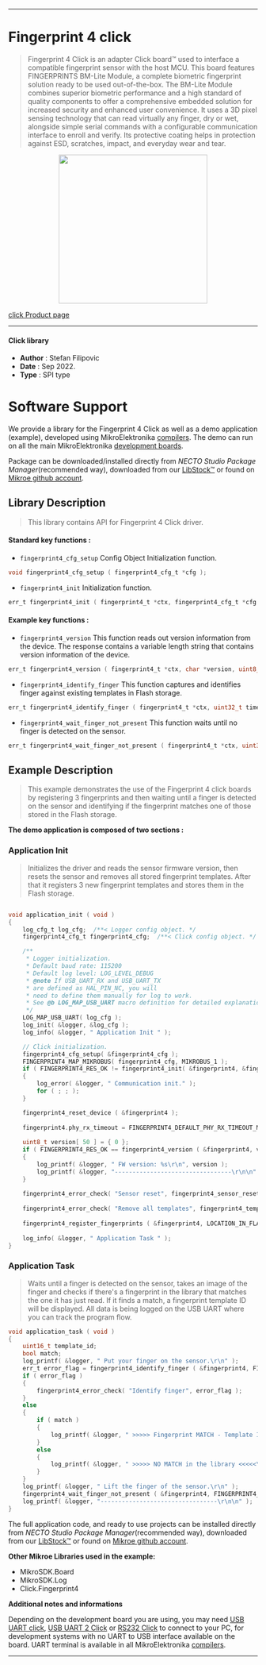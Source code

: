 
---
# Fingerprint 4 click

> Fingerprint 4 Click is an adapter Click board™ used to interface a compatible fingerprint sensor with the host MCU. This board features FINGERPRINTS BM-Lite Module, a complete biometric fingerprint solution ready to be used out-of-the-box. The BM-Lite Module combines superior biometric performance and a high standard of quality components to offer a comprehensive embedded solution for increased security and enhanced user convenience. It uses a 3D pixel sensing technology that can read virtually any finger, dry or wet, alongside simple serial commands with a configurable communication interface to enroll and verify. Its protective coating helps in protection against ESD, scratches, impact, and everyday wear and tear.

<p align="center">
  <img src="https://download.mikroe.com/images/click_for_ide/fingerprint4_click.png" height=300px>
</p>

[click Product page](https://www.mikroe.com/fingerprint-4-click)

---


#### Click library

- **Author**        : Stefan Filipovic
- **Date**          : Sep 2022.
- **Type**          : SPI type


# Software Support

We provide a library for the Fingerprint 4 Click
as well as a demo application (example), developed using MikroElektronika
[compilers](https://www.mikroe.com/necto-studio).
The demo can run on all the main MikroElektronika [development boards](https://www.mikroe.com/development-boards).

Package can be downloaded/installed directly from *NECTO Studio Package Manager*(recommended way), downloaded from our [LibStock&trade;](https://libstock.mikroe.com) or found on [Mikroe github account](https://github.com/MikroElektronika/mikrosdk_click_v2/tree/master/clicks).

## Library Description

> This library contains API for Fingerprint 4 Click driver.

#### Standard key functions :

- `fingerprint4_cfg_setup` Config Object Initialization function.
```c
void fingerprint4_cfg_setup ( fingerprint4_cfg_t *cfg );
```

- `fingerprint4_init` Initialization function.
```c
err_t fingerprint4_init ( fingerprint4_t *ctx, fingerprint4_cfg_t *cfg );
```

#### Example key functions :

- `fingerprint4_version` This function reads out version information from the device. The response contains a variable length string that contains version information of the device.
```c
err_t fingerprint4_version ( fingerprint4_t *ctx, char *version, uint8_t len );
```

- `fingerprint4_identify_finger` This function captures and identifies finger against existing templates in Flash storage. 
```c
err_t fingerprint4_identify_finger ( fingerprint4_t *ctx, uint32_t timeout, uint16_t *template_id, bool *match );
```

- `fingerprint4_wait_finger_not_present` This function waits until no finger is detected on the sensor.
```c
err_t fingerprint4_wait_finger_not_present ( fingerprint4_t *ctx, uint32_t timeout );
```

## Example Description

> This example demonstrates the use of the Fingerprint 4 click boards by registering 3 fingerprints and
then waiting until a finger is detected on the sensor and identifying if the fingerprint matches one of
those stored in the Flash storage.

**The demo application is composed of two sections :**

### Application Init

> Initializes the driver and reads the sensor firmware version, then resets the sensor and removes all
stored fingerprint templates. After that it registers 3 new fingerprint templates and stores them in the Flash storage.

```c

void application_init ( void )
{
    log_cfg_t log_cfg;  /**< Logger config object. */
    fingerprint4_cfg_t fingerprint4_cfg;  /**< Click config object. */

    /** 
     * Logger initialization.
     * Default baud rate: 115200
     * Default log level: LOG_LEVEL_DEBUG
     * @note If USB_UART_RX and USB_UART_TX 
     * are defined as HAL_PIN_NC, you will 
     * need to define them manually for log to work. 
     * See @b LOG_MAP_USB_UART macro definition for detailed explanation.
     */
    LOG_MAP_USB_UART( log_cfg );
    log_init( &logger, &log_cfg );
    log_info( &logger, " Application Init " );

    // Click initialization.
    fingerprint4_cfg_setup( &fingerprint4_cfg );
    FINGERPRINT4_MAP_MIKROBUS( fingerprint4_cfg, MIKROBUS_1 );
    if ( FINGERPRINT4_RES_OK != fingerprint4_init( &fingerprint4, &fingerprint4_cfg ) )
    {
        log_error( &logger, " Communication init." );
        for ( ; ; );
    }

    fingerprint4_reset_device ( &fingerprint4 );
    
    fingerprint4.phy_rx_timeout = FINGERPRINT4_DEFAULT_PHY_RX_TIMEOUT_MS;
    
    uint8_t version[ 50 ] = { 0 };
    if ( FINGERPRINT4_RES_OK == fingerprint4_version ( &fingerprint4, version, 50 ) )
    {
        log_printf( &logger, " FW version: %s\r\n", version );
        log_printf( &logger, "---------------------------------\r\n\n" );
    }
    
    fingerprint4_error_check( "Sensor reset", fingerprint4_sensor_reset ( &fingerprint4 ) );
    
    fingerprint4_error_check( "Remove all templates", fingerprint4_template_remove_all ( &fingerprint4 ) );
    
    fingerprint4_register_fingerprints ( &fingerprint4, LOCATION_IN_FLASH, NUMBER_OF_FINGERPRINTS );
    
    log_info( &logger, " Application Task " );
}

```

### Application Task

> Waits until a finger is detected on the sensor, takes an image of the finger and checks if there's
a fingerprint in the library that matches the one it has just read. If it finds a match, a fingerprint template
ID will be displayed. All data is being logged on the USB UART where you can track the program flow.

```c
void application_task ( void )
{
    uint16_t template_id;
    bool match;
    log_printf( &logger, " Put your finger on the sensor.\r\n" );
    err_t error_flag = fingerprint4_identify_finger ( &fingerprint4, FINGERPRINT4_INFINITE_TIMEOUT, &template_id, &match );
    if ( error_flag )
    {
        fingerprint4_error_check( "Identify finger", error_flag );
    }
    else
    {
        if ( match )
        {
            log_printf( &logger, " >>>>> Fingerprint MATCH - Template ID: %u <<<<<\r\n", template_id );
        }
        else
        {
            log_printf( &logger, " >>>>> NO MATCH in the library <<<<<\r\n" );
        }
    }
    log_printf( &logger, " Lift the finger of the sensor.\r\n" );
    fingerprint4_wait_finger_not_present ( &fingerprint4, FINGERPRINT4_INFINITE_TIMEOUT );
    log_printf( &logger, "---------------------------------\r\n\n" );
}
```

The full application code, and ready to use projects can be installed directly from *NECTO Studio Package Manager*(recommended way), downloaded from our [LibStock&trade;](https://libstock.mikroe.com) or found on [Mikroe github account](https://github.com/MikroElektronika/mikrosdk_click_v2/tree/master/clicks).

**Other Mikroe Libraries used in the example:**

- MikroSDK.Board
- MikroSDK.Log
- Click.Fingerprint4

**Additional notes and informations**

Depending on the development board you are using, you may need
[USB UART click](https://www.mikroe.com/usb-uart-click),
[USB UART 2 Click](https://www.mikroe.com/usb-uart-2-click) or
[RS232 Click](https://www.mikroe.com/rs232-click) to connect to your PC, for
development systems with no UART to USB interface available on the board. UART
terminal is available in all MikroElektronika
[compilers](https://shop.mikroe.com/compilers).

---
